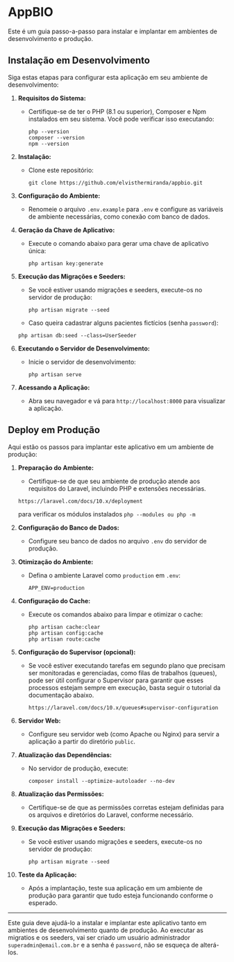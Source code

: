 # AppBIO

Este é um guia passo-a-passo para instalar e implantar em ambientes de desenvolvimento e produção.

## Instalação em Desenvolvimento

Siga estas etapas para configurar esta aplicação em seu ambiente de desenvolvimento:

1. **Requisitos do Sistema:**
   - Certifique-se de ter o PHP (8.1 ou superior), Composer e Npm instalados em seu sistema. Você pode verificar isso executando:
     ```
     php --version
     composer --version
     npm --version
     ```

2. **Instalação:**
   - Clone este repositório:
     ```
     git clone https://github.com/elvisthermiranda/appbio.git
     ```

3. **Configuração do Ambiente:**
   - Renomeie o arquivo `.env.example` para `.env` e configure as variáveis de ambiente necessárias, como conexão com banco de dados.

4. **Geração da Chave de Aplicativo:**
   - Execute o comando abaixo para gerar uma chave de aplicativo única:
     ```
     php artisan key:generate
     ```

5. **Execução das Migrações e Seeders:**
    - Se você estiver usando migrações e seeders, execute-os no servidor de produção:
      ```
      php artisan migrate --seed
      ```
    - Caso queira cadastrar alguns pacientes fictícios (senha `password`):
    ```
    php artisan db:seed --class=UserSeeder
    ```

6. **Executando o Servidor de Desenvolvimento:**
   - Inicie o servidor de desenvolvimento:
     ```
     php artisan serve
     ```

6. **Acessando a Aplicação:**
   - Abra seu navegador e vá para `http://localhost:8000` para visualizar a aplicação.

## Deploy em Produção

Aqui estão os passos para implantar este aplicativo em um ambiente de produção:

1. **Preparação do Ambiente:**
   - Certifique-se de que seu ambiente de produção atende aos requisitos do Laravel, incluindo PHP e extensões necessárias.
   ```
   https://laravel.com/docs/10.x/deployment
   ```
   para verificar os módulos instalados `php --modules ou php -m`

2. **Configuração do Banco de Dados:**
   - Configure seu banco de dados no arquivo `.env` do servidor de produção.

3. **Otimização do Ambiente:**
   - Defina o ambiente Laravel como `production` em `.env`:
     ```
     APP_ENV=production
     ```

4. **Configuração do Cache:**
   - Execute os comandos abaixo para limpar e otimizar o cache:
     ```
     php artisan cache:clear
     php artisan config:cache
     php artisan route:cache
     ```

5. **Configuração do Supervisor (opcional):**
   - Se você estiver executando tarefas em segundo plano que precisam ser monitoradas e gerenciadas, como filas de trabalhos (queues), pode ser útil configurar o Supervisor para garantir que esses processos estejam sempre em execução, basta seguir o tutorial da documentação abaixo.
     ```
     https://laravel.com/docs/10.x/queues#supervisor-configuration
     ```

6. **Servidor Web:**
   - Configure seu servidor web (como Apache ou Nginx) para servir a aplicação a partir do diretório `public`.


7. **Atualização das Dependências:**
   - No servidor de produção, execute:
     ```
     composer install --optimize-autoloader --no-dev
     ```

8. **Atualização das Permissões:**
   - Certifique-se de que as permissões corretas estejam definidas para os arquivos e diretórios do Laravel, conforme necessário.

9. **Execução das Migrações e Seeders:**
    - Se você estiver usando migrações e seeders, execute-os no servidor de produção:
      ```
      php artisan migrate --seed
      ```

10. **Teste da Aplicação:**
    - Após a implantação, teste sua aplicação em um ambiente de produção para garantir que tudo esteja funcionando conforme o esperado.

---

Este guia deve ajudá-lo a instalar e implantar este aplicativo tanto em ambientes de desenvolvimento quanto de produção. Ao executar as migratios e os seeders, vai ser criado um usuário administrador `superadmin@email.com.br` e a senha é `password`, não se esqueça de alterá-los.
